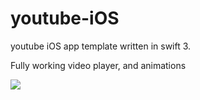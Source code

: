 # youtube-iOS
youtube iOS app template written in swift 3.

Fully working video player, and animations

<img src="http://i.giphy.com/hwCahHAD1tNHa.gif" class="ajax-loader">

